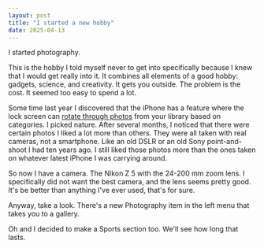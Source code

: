 ```yaml
---
layout: post
title: "I started a new hobby"
date: 2025-04-13
---
```


I started photography.

This is the hobby I told myself never to get into specifically because I knew that I would get really into it.
It combines all elements of a good hobby: gadgets, science, and creativity.
It gets you outside.
The problem is the cost.
It seemed too easy to spend a lot.

Some time last year I discovered that the iPhone has a feature where the lock screen can [rotate through photos](https://www.theverge.com/23461505/iphone-ios-16-lock-screen-photo-shuffle-nature-quick-tip-how-to) from your library based on categories.
I picked nature.
After several months, I noticed that there were certain photos I liked a lot more than others.
They were all taken with real cameras, not a smartphone.
Like an old DSLR or an old Sony point-and-shoot I had ten years ago.
I still liked those photos more than the ones taken on whatever latest iPhone I was carrying around.

So now I have a camera.
The Nikon Z 5 with the 24-200 mm zoom lens.
I specifically did not want the best camera, and the lens seems pretty good.
It's be better than anything I've ever used, that's for sure.

Anyway, take a look.
There's a new Photography item in the left menu that takes you to a gallery.

Oh and I decided to make a Sports section too.
We'll see how long that lasts.
